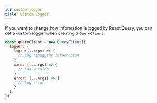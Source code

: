 ```yaml
---
id: custom-logger
title: Custom Logger
---
```


If you want to change how information is logged by React Query, you can set a custom logger when creating a `QueryClient`.

```js
const queryClient = new QueryClient({
  logger: {
    log: (...args) => {
      // Log debugging information
    },
    warn: (...args) => {
      // Log warning
    },
    error: (...args) => {
      // Log error
    },
  },
})
```
